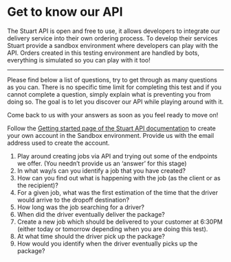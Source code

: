 # Get to know our API

The Stuart API is open and free to use, it allows developers to integrate our delivery service into their own ordering process. To develop their services Stuart provide a sandbox environment where developers can play with the API. Orders created in this testing environment are handled by bots, everything is simulated so you can play with it too!

---
Please find below a list of questions, try to get through as many questions as you can. There is no specific time limit for completing this test and if you cannot complete a question, simply explain what is preventing you from doing so. The goal is to let you discover our API while playing around with it.

Come back to us with your answers as soon as you feel ready to move on!

Follow the [Getting started page of the Stuart API documentation](https://stuart.api-docs.io/v2/general-topics/getting-started) to create your own account in the Sandbox environment. Provide us with the email address used to create the account. 
1. Play around creating jobs via API and trying out some of the endpoints we offer. (You needn’t provide us an ‘answer’ for this stage)
2. In what way/s can you identify a job that you have created?
3. How can you find out what is happening with the job (as the client or as the recipient)? 
4. For a given job, what was the first estimation of the time that the driver would arrive to the dropoff destination?
5. How long was the job searching for a driver?
6. When did the driver eventually deliver the package?
7. Create a new job which should be delivered to your customer at 6:30PM (either today or tomorrow depending when you are doing this test). 
8. At what time should the driver pick up the package?
9. How would you identify when the driver eventually picks up the package?



